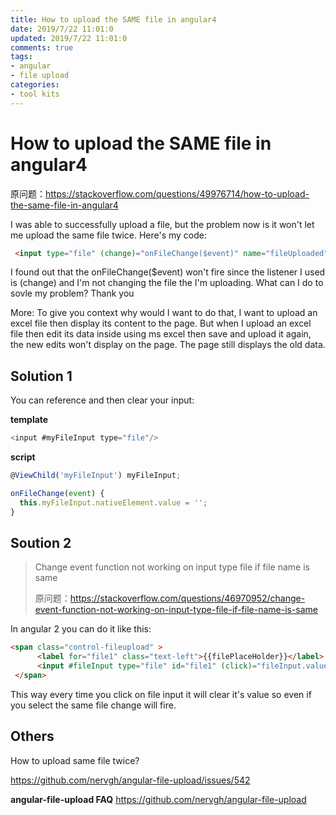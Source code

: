 ```yaml
---
title: How to upload the SAME file in angular4
date: 2019/7/22 11:01:0
updated: 2019/7/22 11:01:0
comments: true
tags:
- angular
- file upload
categories:
- tool kits
---
```


# How to upload the SAME file in angular4

原问题：https://stackoverflow.com/questions/49976714/how-to-upload-the-same-file-in-angular4

I was able to successfully upload a file, but the problem now is it won't let me upload the same file twice. Here's my code:

```html
 <input type="file" (change)="onFileChange($event)" name="fileUploaded" value="Choose a File" accept=".xlsx, .xlsm">
```

I found out that the onFileChange($event) won't fire since the listener I used is (change) and I'm not changing the file the I'm uploading. What can I do to sovle my problem? Thank you

<!--more-->
More: To give you context why would I want to do that, I want to upload an excel file then display its content to the page. But when I upload an excel file then edit its data inside using ms excel then save and upload it again, the new edits won't display on the page. The page still displays the old data.


## Solution 1

You can reference and then clear your input:

**template**

```js
<input #myFileInput type="file"/>
```

**script**

```js
@ViewChild('myFileInput') myFileInput;

onFileChange(event) { 
  this.myFileInput.nativeElement.value = '';
}
```



## Soution 2

> Change event function not working on input type file if file name is same
>
> 原问题：https://stackoverflow.com/questions/46970952/change-event-function-not-working-on-input-type-file-if-file-name-is-same

In angular 2 you can do it like this:

```html
<span class="control-fileupload" >
      <label for="file1" class="text-left">{{filePlaceHolder}}</label>
      <input #fileInput type="file" id="file1" (click)="fileInput.value = null" value="" (change)="openFile($event)" >
 </span>
```

This way every time you click on file input it will clear it's value so even if you select the same file change will fire.



## Others 

How to upload same file twice? 

https://github.com/nervgh/angular-file-upload/issues/542

**angular-file-upload FAQ**
https://github.com/nervgh/angular-file-upload
